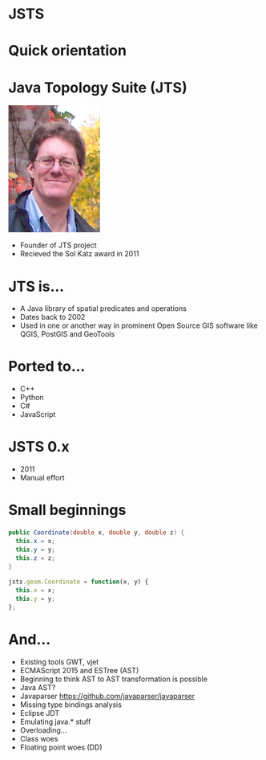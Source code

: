 # JSTS



# Quick orientation


# Java Topology Suite (JTS)

![Martin Davis](martin_davis.jpg "Martin Davis")

* Founder of JTS project
* Recieved the Sol Katz award in 2011


# JTS is...

* A Java library of spatial predicates and operations
* Dates back to 2002
* Used in one or another way in prominent Open Source GIS software like QGIS, PostGIS and GeoTools


# Ported to...

* C++
* Python
* C#
* JavaScript



# JSTS 0.x

* 2011
* Manual effort



# Small beginnings

```java
public Coordinate(double x, double y, double z) {
  this.x = x;
  this.y = y;
  this.z = z;
}
```

```js
jsts.geom.Coordinate = function(x, y) {
  this.x = x;
  this.y = y;
};
```



# And...

* Existing tools GWT, vjet
* ECMAScript 2015 and ESTree (AST)
* Beginning to think AST to AST transformation is possible
* Java AST?
* Javaparser https://github.com/javaparser/javaparser
* Missing type bindings analysis
* Eclipse JDT
* Emulating java.* stuff
* Overloading...
* Class woes
* Floating point woes (DD)
